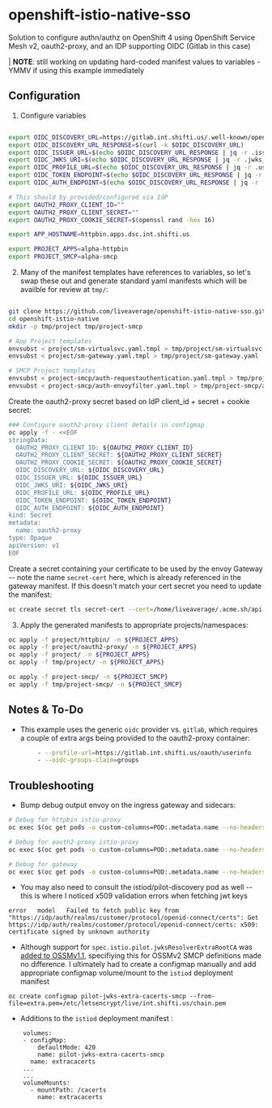 # openshift-istio-native-sso
Solution to configure authn/authz on OpenShift 4 using OpenShift Service Mesh v2, oauth2-proxy, and an IDP supporting OIDC (Gitlab in this case)

| **NOTE**: still working on updating hard-coded manifest values to variables - YMMV if using this example immediately

## Configuration

1. Configure variables
```bash

export OIDC_DISCOVERY_URL=https://gitlab.int.shifti.us/.well-known/openid-configuration
export OIDC_DISCOVERY_URL_RESPONSE=$(curl -k $OIDC_DISCOVERY_URL)
export OIDC_ISSUER_URL=$(echo $OIDC_DISCOVERY_URL_RESPONSE | jq -r .issuer)
export OIDC_JWKS_URI=$(echo $OIDC_DISCOVERY_URL_RESPONSE | jq -r .jwks_uri)
export OIDC_PROFILE_URL=$(echo $OIDC_DISCOVERY_URL_RESPONSE | jq -r .userinfo_endpoint)
export OIDC_TOKEN_ENDPOINT=$(echo $OIDC_DISCOVERY_URL_RESPONSE | jq -r .token_endpoint)
export OIDC_AUTH_ENDPOINT=$(echo $OIDC_DISCOVERY_URL_RESPONSE | jq -r .authorization_endpoint)

# This should by provided/configured via IdP
export OAUTH2_PROXY_CLIENT_ID=""
export OAUTH2_PROXY_CLIENT_SECRET=""
export OAUTH2_PROXY_COOKIE_SECRET=$(openssl rand -hex 16)

export APP_HOSTNAME=httpbin.apps.dsc.int.shifti.us

export PROJECT_APPS=alpha-httpbin
export PROJECT_SMCP=alpha-smcp

```

2. Many of the manifest templates have references to variables, so let's swap these out and generate standard yaml manifests which will be availble for review at `tmp/`:
```bash

git clone https://github.com/liveaverage/openshift-istio-native-sso.git
cd openshift-istio-native
mkdir -p tmp/project tmp/project-smcp

# App Project templates
envsubst < project/sm-virtualsvc.yaml.tmpl > tmp/project/sm-virtualsvc.yaml
envsubst < project/sm-gateway.yaml.tmpl > tmp/project/sm-gateway.yaml

# SMCP Project templates
envsubst < project-smcp/auth-requestauthentication.yaml.tmpl > tmp/project-smcp/auth-requestauthentication.yaml
envsubst < project-smcp/auth-envoyfilter.yaml.tmpl > tmp/project-smcp/auth-envoyfilter.yaml

```
Create the oauth2-proxy secret based on IdP client_id + secret + cookie secret:
```bash
### Configure oauth2-proxy client details in configmap
oc apply -f - <<EOF
stringData:
  OAUTH2_PROXY_CLIENT_ID: ${OAUTH2_PROXY_CLIENT_ID}
  OAUTH2_PROXY_CLIENT_SECRET: ${OAUTH2_PROXY_CLIENT_SECRET}
  OAUTH2_PROXY_COOKIE_SECRET: ${OAUTH2_PROXY_COOKIE_SECRET}
  OIDC_DISCOVERY_URL: ${OIDC_DISCOVERY_URL}
  OIDC_ISSUER_URL: ${OIDC_ISSUER_URL}
  OIDC_JWKS_URI: ${OIDC_JWKS_URI}
  OIDC_PROFILE_URL: ${OIDC_PROFILE_URL}
  OIDC_TOKEN_ENDPOINT: ${OIDC_TOKEN_ENDPOINT}
  OIDC_AUTH_ENDPOINT: ${OIDC_AUTH_ENDPOINT}
kind: Secret
metadata:
  name: oauth2-proxy
type: Opaque
apiVersion: v1
EOF
```

Create a secret containing your certificate to be used by the envoy Gateway -- note the name `secret-cert` here, which is already referenced in the gateway manifest. If this doesn't match your cert secret you need to update the manifest:
```bash
oc create secret tls secret-cert --cert=/home/liveaverage/.acme.sh/api.vmx.int.shifti.us/fullchain.cer --key=/home/liveaverage/.acme.sh/api.vmx.int.shifti.us/api.vmx.int.shifti.us.key -n ${PROJECT_SMCP}
```

3. Apply the generated manifests to appropriate projects/namespaces:
```bash
oc apply -f project/httpbin/ -n ${PROJECT_APPS}
oc apply -f project/oauth2-proxy/ -n ${PROJECT_APPS}
oc apply -f project/ -n ${PROJECT_APPS}
oc apply -f tmp/project/ -n ${PROJECT_APPS}

oc apply -f project-smcp/ -n ${PROJECT_SMCP}
oc apply -f tmp/project-smcp/ -n ${PROJECT_SMCP}
```

## Notes & To-Do

- This example uses the generic `oidc` provider vs. `gitlab`, which requires a couple of extra args being provided to the oauth2-proxy container:

```bash
        - --profile-url=https://gitlab.int.shifti.us/oauth/userinfo
        - --oidc-groups-claim=groups
```

## Troubleshooting

- Bump debug output envoy on the ingress gateway and sidecars:
```bash
# Debug for httpbin istio-proxy
oc exec $(oc get pods -o custom-columns=POD:.metadata.name --no-headers -n $PROJECT_APPS | grep http) -c istio-proxy -n $PROJECT_APPS -- curl -X POST http://localhost:15000/logging?level=debug

# Debug for oauth2-proxy istio-proxy
oc exec $(oc get pods -o custom-columns=POD:.metadata.name --no-headers -n $PROJECT_APPS | grep oauth) -c istio-proxy -n $PROJECT_APPS -- curl -X POST http://localhost:15000/logging?level=debug

# Debug for gateway
oc exec $(oc get pods -o custom-columns=POD:.metadata.name --no-headers -n $PROJECT_SMCP | grep ingress) -n $PROJECT_SMCP -- curl -X POST http://localhost:15000/logging?level=debug

```
- You may also need to consult the istiod/pilot-discovery pod as well -- this is where I noticed x509 validation errors when fetching jwt keys
```
error	model	Failed to fetch public key from "https://idp/auth/realms/customer/protocol/openid-connect/certs": Get https://idp/auth/realms/customer/protocol/openid-connect/certs: x509: certificate signed by unknown authority
```
- Although support for `spec.istio.pilot.jwksResolverExtraRootCA` was [added to OSSMv1.1](https://github.com/maistra/istio/issues/99), specifiying this for OSSMv2 SMCP definitions made no difference. I ultimately had to create a configmap manually and add appropriate configmap volume/mount to the `istiod` deployment manifest
```
oc create configmap pilot-jwks-extra-cacerts-smcp --from-file=extra.pem=/etc/letsencrypt/live/int.shifti.us/chain.pem
```
  - Additions to the `istiod` deployment manifest :

```
    volumes:
    - configMap:
        defaultMode: 420
        name: pilot-jwks-extra-cacerts-smcp
      name: extracacerts
    ...
    ...
    volumeMounts:
      - mountPath: /cacerts
        name: extracacerts
  
```
